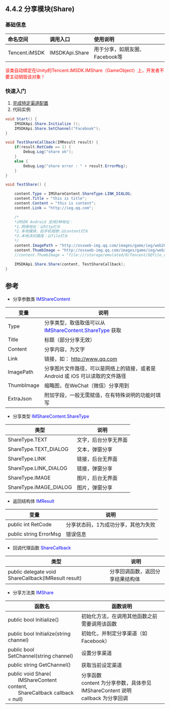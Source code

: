 ## 4.4.2 分享模块(Share)

### 基础信息

| 命名空间 | 调用入口 |使用说明|
| :-- |:-- |:--|
| Tencent.iMSDK | IMSDKApi.Share | 用于分享，如朋友圈、Facebook等 |


<font color=red>该类自动绑定在Unity的Tencent.iMSDK.IMShare（GameObject）上，开发者不要主动销毁该对象！</font>

### 快速入门

1. [完成特定渠道配置](../../Channel/README.md)
2. 代码实例

  ```cs
  void Start() {
      IMSDKApi.Share.Initialize ();
      IMSDKApi.Share.SetChannel("Facebook");
  }

  void TestShareCallback(IMResult result) {
      if(result.RetCode == 1) {
          Debug.Log("share ok");
      }
      else {
          Debug.Log("share error : " + result.ErrorMsg);
      }
  }

  void TestShare() {

      content.Type = IMShareContent.ShareType.LINK_DIALOG;
      content.Title = "this is title";
      content.Content = "this is content";
      content.Link = "http://ieg.qq.com";

      /*
      *iMSDK Android 支持3种地址：
      *1.网络地址：以http打头
      *2.本地媒体，如手机相册:以content打头
      *3.本地决对路径：以file打头
      */
      content.ImagePath = "http://ossweb-img.qq.com/images/game/ieg/web201404/logo.png";
      content.ThumbImage = "http://ossweb-img.qq.com/images/game/ieg/web201404/roles/lol.png";
      //content.ThumbImage = "file:///storage/emulated/0/Tencent/QQfile_recv/share_f.jpg;

      IMSDKApi.Share.Share(content, TestShareCallback);
  }
  ```
  
  ## 参考

* 分享参数类 <font color=blue>IMShareContent</font>

| 变量 | 说明 |
| -- | -- |
| Type | 分享类型，取值取值可以从 <font color=blue>IMShareContent.ShareType</font> 获取 |
| Title | 标题（部分分享无效） |
| Content | 分享内容，为文字 |
| Link | 链接，如： http://www.qq.com |
| ImagePath | 分享图片文件路径，可以是网络上的链接，或者是 Android 或 iOS 可以读取的文件路径 |
| ThumbImage | 缩略图，在WeChat（微信）分享用到 |
| ExtraJson | 附加字段，一般无需赋值，在有特殊说明的功能时填写 |

* 分享类型 <font color=blue>IMShareContent.ShareType</font>

| 类型 | 说明 |
| -- | -- |
| ShareType.TEXT | 文字，后台分享无界面 |
| ShareType.TEXT_DIALOG | 文本，弹窗分享 |
| ShareType.LINK | 链接，后台无界面 |
| ShareType.LINK_DIALOG | 链接，弹窗分享 |
| ShareType.IMAGE | 图片，后台无界面 |
| ShareType.IMAGE_DIALOG | 图片，弹窗分享 |

* 返回结构体 <font color=blue>IMResult</font>

| 变量 | 说明 |
| -- | -- |
| public int RetCode | 分享状态码，1为成功分享，其他为失败 |
| public string ErrorMsg | 错误信息 |

* 回调代理函数 <font color=blue>ShareCallback</font>

| 类型 | 说明 |
| -- | -- |
| public delegate void ShareCallback(IMResult result) | 分享回调函数，返回分享结果结构体 |

* 分享方法类 <font color=blue>IMShare</font>

| 函数名 | 函数说明 |
| -- | -- |
| public bool Initialize() | 初始化方法，在调用其他函数之前需要调用该函数 |
| public bool Initialize(string channel) | 初始化，并制定分享渠道（如Facebook） |
| public bool SetChannel(string channel) | 设置分享渠道 |
| public string GetChannel() | 获取当前设定渠道 |
| public void Share(<br> &emsp;&emsp;IMShareContent content, <br> &emsp;&emsp;ShareCallback callback = null) | 分享函数<br> content 为分享参数，具体参见 IMShareContent 说明<br> callback 为分享回调 |